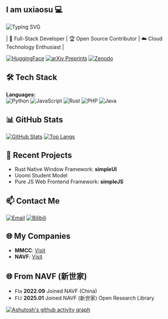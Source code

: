 ## I am uxiaosu 💻

![Typing SVG](https://readme-typing-svg.demolab.com/?lines=Scienceknows+no+bounds.+科学永无止境;Full-Stack+Developer&width=400&height=40&color=007BFF&speed=40&loop=true)

| 🔭 Full-Stack Developer | 🏆 Open Source Contributor | ☁️ Cloud Technology Enthusiast |

[![HuggingFace](https://img.shields.io/badge/-HuggingFace-FF6600?style=flat-square&logo=huggingface&logoColor=white)](https://huggingface.co/Uoomi-ai) [![arXiv Preprints](https://img.shields.io/badge/-arXiv-232323?style=flat-square&logo=arxiv&logoColor=white)](https://arxiv.org/yourprofile) [![Zenodo](https://img.shields.io/badge/-Zenodo-232323?style=flat-square&logo=zenodo&logoColor=white)](https://zenodo.org/communities/nvaf/records?q=&l=list&p=1&s=10&sort=newest)
## 🛠 Tech Stack

**Languages:**  
![Python](https://img.shields.io/badge/-Python-3776AB?style=flat-square&logo=python&logoColor=white) ![JavaScript](https://img.shields.io/badge/-JavaScript-F7DF1E?style=flat-square&logo=javascript&logoColor=black) ![Rust](https://img.shields.io/badge/-Rust-000000?style=flat-square&logo=rust&logoColor=white) ![PHP](https://img.shields.io/badge/-PHP-777BB4?style=flat-square&logo=php&logoColor=white) ![Java](https://img.shields.io/badge/-Java-ED8B00?style=flat-square&logo=java&logoColor=white)

## 📊 GitHub Stats

[![GitHub Stats](https://github-readme-stats.vercel.app/api?username=uxiaosu&show_icons=true&theme=)](https://github.com/uxiaosu) [![Top Langs](https://github-readme-stats.vercel.app/api/top-langs/?username=uxiaosu&layout=compact&theme=&langs_count=5)](https://github.com/uxiaosu)

## 🌱 Recent Projects

- Rust Native Window Framework: **simpleUI**  
- Uoomi Student Model  
- Pure JS Web Frontend Framework: **simpleJS**

## 📫 Contact Me

 [![Email](https://img.shields.io/badge/-Email-D14836?style=flat-square&logo=gmail&logoColor=white)](mailto:luxiaosu@foxmail.com)  [![Bilibili](https://img.shields.io/badge/-Bilibili-00A1D6?style=flat-square&logo=bilibili&logoColor=white)](https://space.bilibili.com/1504380151?spm_id_from=333.337.0.0)

## 🌐 My Companies

- **MMCC**: [Visit](https://yourcompany.com)  
- **NAVF**: [Visit](https://yourcompany.com)

## 🌐 From NAVF (新世家)

- <img src="https://upload.wikimedia.org/wikipedia/commons/f/fa/Flag_of_the_People%27s_Republic_of_China.svg" width="20" height="13" alt="Flag of China"> **2022.09** Joined NAVF (China)  
- <img src="https://upload.wikimedia.org/wikipedia/commons/b/b7/Flag_of_Europe.svg" width="20" height="13" alt="EU Flag"> **2025.01** Joined NAVF (新世家) Open Research Library

[![Ashutosh's github activity graph](https://github-readme-activity-graph.vercel.app/graph?username=uxiaosu&theme=green)](https://github.com/ashutosh00710/github-readme-activity-graph)
